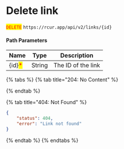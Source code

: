 # Delete link

<mark style="color:red;">`DELETE`</mark> `https://rcur.app/api/v2/links/{id}`

#### Path Parameters

| Name                                   | Type   | Description        |
| -------------------------------------- | ------ | ------------------ |
| {id}<mark style="color:red;">\*</mark> | String | The ID of the link |

{% tabs %}
{% tab title="204: No Content" %}

{% endtab %}

{% tab title="404: Not Found" %}
```json
{
    "status": 404,
    "error": "Link not found"
}
```
{% endtab %}
{% endtabs %}

